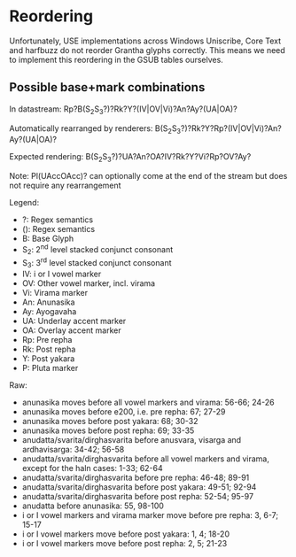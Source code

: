 # Reordering

Unfortunately, USE implementations across Windows Uniscribe, Core Text and harfbuzz do not reorder Grantha glyphs correctly. This means we need to implement this reordering in the GSUB tables ourselves.

## Possible base+mark combinations

In datastream:
Rp?B(S<sub>2</sub>S<sub>3</sub>?)?Rk?Y?(IV|OV|Vi)?An?Ay?(UA|OA)?

Automatically rearranged by renderers:
B(S<sub>2</sub>S<sub>3</sub>?)?Rk?Y?Rp?(IV|OV|Vi)?An?Ay?(UA|OA)?

Expected rendering:
B(S<sub>2</sub>S<sub>3</sub>?)?UA?An?OA?IV?Rk?Y?Vi?Rp?OV?Ay?

Note: Pl(UAccOAcc)? can optionally come at the end of the stream but does not require any rearrangement

Legend:

* ?: Regex semantics
* (): Regex semantics
* B: Base Glyph
* S<sub>2</sub>: 2<sup>nd</sup> level stacked conjunct consonant
* S<sub>3</sub>: 3<sup>rd</sup> level stacked conjunct consonant
* IV: i or I vowel marker
* OV: Other vowel marker, incl. virama
* Vi: Virama marker
* An: Anunasika
* Ay: Ayogavaha
* UA: Underlay accent marker
* OA: Overlay accent marker
* Rp: Pre repha
* Rk: Post repha
* Y: Post yakara
* P: Pluta marker

Raw:

* anunasika moves before all vowel markers and virama: 56-66; 24-26
* anunasika moves before e200, i.e. pre repha: 67; 27-29
* anunasika moves before post yakara: 68; 30-32
* anunasika moves before post repha: 69; 33-35
* anudatta/svarita/dirghasvarita before anusvara, visarga and ardhavisarga: 34-42; 56-58
* anudatta/svarita/dirghasvarita before all vowel markers and virama, except for the haln cases: 1-33; 62-64
* anudatta/svarita/dirghasvarita before pre repha: 46-48; 89-91
* anudatta/svarita/dirghasvarita before post yakara: 49-51; 92-94
* anudatta/svarita/dirghasvarita before post repha: 52-54; 95-97
* anudatta before anunasika: 55, 98-100
* i or I vowel markers and virama marker move before pre repha: 3, 6-7; 15-17
* i or I vowel markers move before post yakara: 1, 4; 18-20
* i or I vowel markers move before post repha: 2, 5; 21-23
